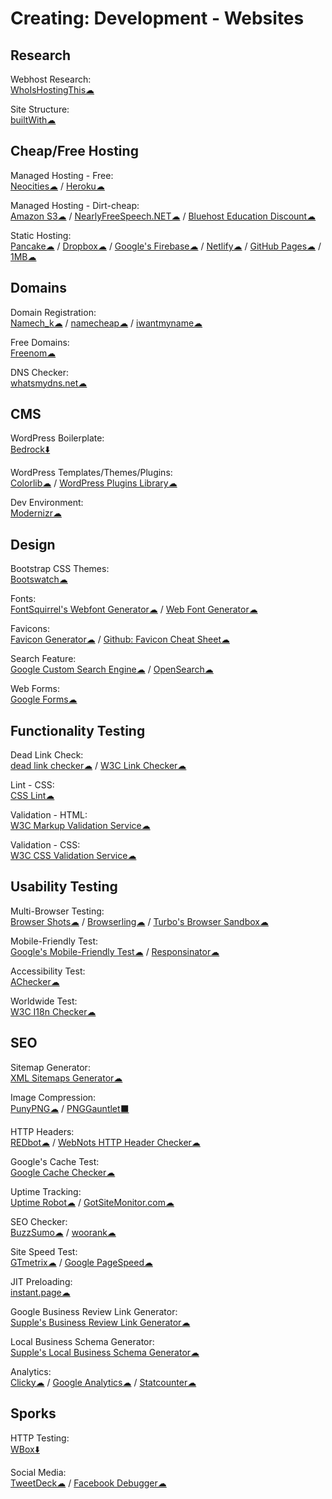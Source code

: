 # Creating: Development - Websites

## Research

Webhost Research:  
	[WhoIsHostingThis☁](https://www.whoishostingthis.com/)

Site Structure:  
	[builtWith☁](https://builtwith.com/)

## Cheap/Free Hosting

Managed Hosting - Free:  
	[Neocities☁](https://neocities.org/) / 
	[Heroku☁](https://www.heroku.com/)

Managed Hosting - Dirt-cheap:  
	[Amazon S3☁](https://aws.amazon.com/s3/) / 
	[NearlyFreeSpeech.NET☁](https://www.nearlyfreespeech.net/) / 
	[Bluehost Education Discount☁](https://www.bluehost.com/special/educationspecial)

Static Hosting:  
	[Pancake☁](https://www.pancake.io/) / 
	[Dropbox☁](https://www.dropbox.com/) / 
	[Google's Firebase☁](https://firebase.google.com/) / 
	[Netlify☁](https://app.netlify.com/) / 
	[GitHub Pages☁](https://pages.github.com/) / 
	[1MB☁](https://1mb.site/)

## Domains

Domain Registration:  
	[Namech_k☁](https://namechk.com/) / 
	[namecheap☁](https://www.namecheap.com/) / 
	[iwantmyname☁](https://iwantmyname.com/)

Free Domains:  
	[Freenom☁](https://www.freenom.com)

DNS Checker:  
	[whatsmydns.net☁](https://www.whatsmydns.net/)

## CMS

WordPress Boilerplate:  
	[Bedrock⬇️](https://roots.io/bedrock/)

WordPress Templates/Themes/Plugins:  
	[Colorlib☁](https://colorlib.com/wp/templates/) / 
	[WordPress Plugins Library☁](https://wordpress.org/plugins/)

Dev Environment:  
	[Modernizr☁](https://modernizr.com/)

## Design

Bootstrap CSS Themes:  
	[Bootswatch☁](https://bootswatch.com/)

Fonts:  
	[FontSquirrel's Webfont Generator☁](https://www.fontsquirrel.com/) / 
	[Web Font Generator☁](https://www.web-font-generator.com/)

Favicons:  
	[Favicon Generator☁](https://realfavicongenerator.net/) / 
	[Github: Favicon Cheat Sheet☁](http://github.com/audreyr/favicon-cheat-sheet)

Search Feature:  
	[Google Custom Search Engine☁](https://cse.google.com/cse/) / 
	[OpenSearch☁](http://www.opensearch.org/Home)

Web Forms:  
	[Google Forms☁](http://forms.google.com/)

## Functionality Testing

Dead Link Check:  
	[dead link checker☁](https://www.deadlinkchecker.com/) / 
	[W3C Link Checker☁](https://validator.w3.org/checklink)

Lint - CSS:  
	[CSS Lint☁](http://csslint.net/)

Validation - HTML:  
	[W3C Markup Validation Service☁](https://validator.w3.org/)

Validation - CSS:  
	[W3C CSS Validation Service☁](http://jigsaw.w3.org/css-validator/)

## Usability Testing

Multi-Browser Testing:  
	[Browser Shots☁](http://browsershots.org/) / 
	[Browserling☁](https://www.browserling.com/) / 
	[Turbo's Browser Sandbox☁](https://turbo.net/browsers)

Mobile-Friendly Test:  
	[Google's Mobile-Friendly Test☁](https://search.google.com/test/mobile-friendly) / 
	[Responsinator☁](https://www.responsinator.com/)

Accessibility Test:  
	[AChecker☁](https://achecker.ca/)

Worldwide Test:  
	[W3C I18n Checker☁](https://validator.w3.org/i18n-checker/)

## SEO

Sitemap Generator:  
	[XML Sitemaps Generator☁](https://www.xml-sitemaps.com/)

Image Compression:  
	[PunyPNG☁](http://punypng.com/) / 
	[PNGGauntlet⬛](https://pnggauntlet.com/)

HTTP Headers:  
	[REDbot☁](https://redbot.org/) / 
	[WebNots HTTP Header Checker☁](https://www.webnots.com/seo-tools/http-header-checker/)

Google's Cache Test:  
	[Google Cache Checker☁](https://www.webnots.com/seo-tools/google-cache-checker)

Uptime Tracking:  
	[Uptime Robot☁](https://uptimerobot.com/) / 
	[GotSiteMonitor.com☁](https://www.gotsitemonitor.com/)

SEO Checker:  
	[BuzzSumo☁](https://app.buzzsumo.com/) / 
	[woorank☁](https://www.woorank.com/)

Site Speed Test:  
	[GTmetrix☁](https://gtmetrix.com) / 
	[Google PageSpeed☁](https://developers.google.com/speed/pagespeed/insights/)

JIT Preloading:  
	[instant.page☁](https://instant.page/)

Google Business Review Link Generator:  
	[Supple's Business Review Link Generator☁](https://supple.com.au/tools/google-review-link-generator/)

Local Business Schema Generator:  
	[Supple's Local Business Schema Generator☁](https://supple.com.au/tools/local-business-schema-generator/)

Analytics:  
	[Clicky☁](https://clicky.com/) / 
	[Google Analytics☁](https://analytics.google.com/) / 
	[Statcounter☁](https://statcounter.com/)

## Sporks

HTTP Testing:  
	[WBox⬇️](http://www.hping.org/wbox/)

Social Media:  
	[TweetDeck☁](https://tweetdeck.twitter.com/) / 
	[Facebook Debugger☁](https://developers.facebook.com/tools/debug/)

